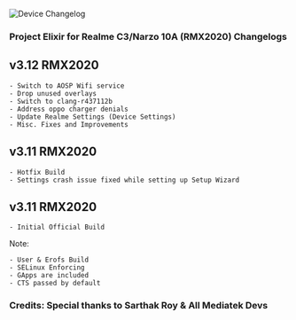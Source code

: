 ![Device Changelog](https://i.imgur.com/C0Wcdr5.png)

### Project Elixir for Realme C3/Narzo 10A (RMX2020) Changelogs

## v3.12 RMX2020
```
- Switch to AOSP Wifi service
- Drop unused overlays
- Switch to clang-r437112b
- Address oppo charger denials
- Update Realme Settings (Device Settings)
- Misc. Fixes and Improvements
````
## v3.11 RMX2020
```
- Hotfix Build
- Settings crash issue fixed while setting up Setup Wizard
````
## v3.11 RMX2020
```
- Initial Official Build
```
Note:
```
- User & Erofs Build
- SELinux Enforcing
- GApps are included
- CTS passed by default
```
### Credits: Special thanks to Sarthak Roy & All Mediatek Devs
